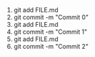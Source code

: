 1. git add FILE.md <br>
2. git commit -m "Commit 0" <br>
3. git add FILE.md <br>
4. git commit -m "Commit 1" <br>
5. git add FILE.md <br>
6. git commit -m "Commit 2" <br>
